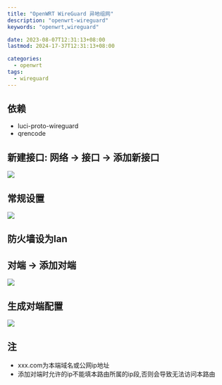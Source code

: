 ```yaml
---
title: "OpenWRT WireGuard 异地组网"
description: "openwrt-wireguard"
keywords: "openwrt,wireguard"

date: 2023-08-07T12:31:13+08:00
lastmod: 2024-17-37T12:31:13+08:00

categories:
  - openwrt
tags:
  - wireguard
---
```


## 依赖
- luci-proto-wireguard 
- qrencode
## 新建接口: 网络 -> 接口 -> 添加新接口
![](add_interface.png)
## 常规设置
![](setting.png)
## 防火墙设为lan
## 对端 -> 添加对端
![](add_node.png)
## 生成对端配置
![](generate_node.png)

## 注
- xxx.com为本端域名或公网ip地址
- 添加对端时允许的ip不能填本路由所属的ip段,否则会导致无法访问本路由